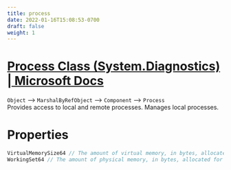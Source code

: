 ```yaml
---
title: process
date: 2022-01-16T15:08:53-0700
draft: false
weight: 1
---
```

# [Process Class (System.Diagnostics) | Microsoft Docs](https://docs.microsoft.com/en-us/_net/api/system.diagnostics.process?view=net-6.0)
`Object` –> `MarshalByRefObject` –> `Component` –> `Process`  
Provides access to local and remote processes. Manages local processes.

# Properties
```cs
VirtualMemorySize64 // The amount of virtual memory, in bytes, allocated for the process
WorkingSet64 // The amount of physical memory, in bytes, allocated for the process
```
